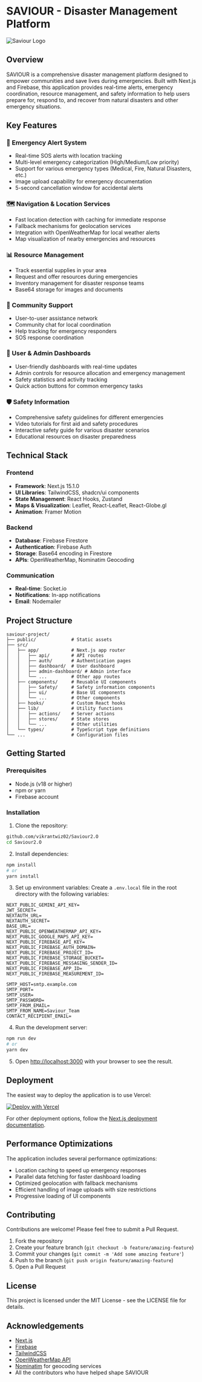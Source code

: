 # SAVIOUR - Disaster Management Platform

![Saviour Logo](/public/Saviour.png)

## Overview

SAVIOUR is a comprehensive disaster management platform designed to empower communities and save lives during emergencies. Built with Next.js and Firebase, this application provides real-time alerts, emergency coordination, resource management, and safety information to help users prepare for, respond to, and recover from natural disasters and other emergency situations.

## Key Features

### 🚨 Emergency Alert System
- Real-time SOS alerts with location tracking
- Multi-level emergency categorization (High/Medium/Low priority)
- Support for various emergency types (Medical, Fire, Natural Disasters, etc.)
- Image upload capability for emergency documentation
- 5-second cancellation window for accidental alerts

### 🗺️ Navigation & Location Services
- Fast location detection with caching for immediate response
- Fallback mechanisms for geolocation services
- Integration with OpenWeatherMap for local weather alerts
- Map visualization of nearby emergencies and resources

### 📊 Resource Management
- Track essential supplies in your area
- Request and offer resources during emergencies
- Inventory management for disaster response teams
- Base64 storage for images and documents

### 👥 Community Support
- User-to-user assistance network
- Community chat for local coordination
- Help tracking for emergency responders
- SOS response coordination

### 📱 User & Admin Dashboards
- User-friendly dashboards with real-time updates
- Admin controls for resource allocation and emergency management
- Safety statistics and activity tracking
- Quick action buttons for common emergency tasks

### 🛡️ Safety Information
- Comprehensive safety guidelines for different emergencies
- Video tutorials for first aid and safety procedures
- Interactive safety guide for various disaster scenarios
- Educational resources on disaster preparedness

## Technical Stack

### Frontend
- **Framework**: Next.js 15.1.0
- **UI Libraries**: TailwindCSS, shadcn/ui components
- **State Management**: React Hooks, Zustand
- **Maps & Visualization**: Leaflet, React-Leaflet, React-Globe.gl
- **Animation**: Framer Motion

### Backend
- **Database**: Firebase Firestore
- **Authentication**: Firebase Auth
- **Storage**: Base64 encoding in Firestore
- **APIs**: OpenWeatherMap, Nominatim Geocoding

### Communication
- **Real-time**: Socket.io
- **Notifications**: In-app notifications
- **Email**: Nodemailer

## Project Structure

```
saviour-project/
├── public/             # Static assets
├── src/
│   ├── app/            # Next.js app router
│   │   ├── api/        # API routes
│   │   ├── auth/       # Authentication pages
│   │   ├── dashboard/  # User dashboard
│   │   ├── admin-dashboard/ # Admin interface
│   │   └── ...         # Other app routes
│   ├── components/     # Reusable UI components
│   │   ├── Safety/     # Safety information components
│   │   ├── ui/         # Base UI components
│   │   └── ...         # Other components
│   ├── hooks/          # Custom React hooks
│   ├── lib/            # Utility functions
│   │   ├── actions/    # Server actions
│   │   ├── stores/     # State stores
│   │   └── ...         # Other utilities
│   └── types/          # TypeScript type definitions
└── ...                 # Configuration files
```

## Getting Started

### Prerequisites
- Node.js (v18 or higher)
- npm or yarn
- Firebase account

### Installation

1. Clone the repository:
```bash
github.com/vikrantwiz02/Saviour2.O
cd Saviour2.O
```

2. Install dependencies:
```bash
npm install
# or
yarn install
```

3. Set up environment variables:
Create a `.env.local` file in the root directory with the following variables:
```
NEXT_PUBLIC_GEMINI_API_KEY=
JWT_SECRET=
NEXTAUTH_URL=
NEXTAUTH_SECRET=
BASE_URL=
NEXT_PUBLIC_OPENWEATHERMAP_API_KEY=
NEXT_PUBLIC_GOOGLE_MAPS_API_KEY=
NEXT_PUBLIC_FIREBASE_API_KEY=
NEXT_PUBLIC_FIREBASE_AUTH_DOMAIN=
NEXT_PUBLIC_FIREBASE_PROJECT_ID=
NEXT_PUBLIC_FIREBASE_STORAGE_BUCKET=
NEXT_PUBLIC_FIREBASE_MESSAGING_SENDER_ID=
NEXT_PUBLIC_FIREBASE_APP_ID=
NEXT_PUBLIC_FIREBASE_MEASUREMENT_ID=

SMTP_HOST=smtp.example.com
SMTP_PORT=
SMTP_USER=
SMTP_PASSWORD=
SMTP_FROM_EMAIL=
SMTP_FROM_NAME=Saviour_Team
CONTACT_RECIPIENT_EMAIL=
```

4. Run the development server:
```bash
npm run dev
# or
yarn dev
```

5. Open [http://localhost:3000](http://localhost:3000) with your browser to see the result.

## Deployment

The easiest way to deploy the application is to use Vercel:

[![Deploy with Vercel](https://vercel.com/button)](https://vercel.com/new/clone?repository-url=https%3A%2F%2Fgithub.com%2Fyourusername%2Fsaviour-project)

For other deployment options, follow the [Next.js deployment documentation](https://nextjs.org/docs/app/building-your-application/deploying).

## Performance Optimizations

The application includes several performance optimizations:
- Location caching to speed up emergency responses
- Parallel data fetching for faster dashboard loading
- Optimized geolocation with fallback mechanisms
- Efficient handling of image uploads with size restrictions
- Progressive loading of UI components

## Contributing

Contributions are welcome! Please feel free to submit a Pull Request.

1. Fork the repository
2. Create your feature branch (`git checkout -b feature/amazing-feature`)
3. Commit your changes (`git commit -m 'Add some amazing feature'`)
4. Push to the branch (`git push origin feature/amazing-feature`)
5. Open a Pull Request

## License

This project is licensed under the MIT License - see the LICENSE file for details.

## Acknowledgements

- [Next.js](https://nextjs.org/)
- [Firebase](https://firebase.google.com/)
- [TailwindCSS](https://tailwindcss.com/)
- [OpenWeatherMap API](https://openweathermap.org/api)
- [Nominatim](https://nominatim.org/) for geocoding services
- All the contributors who have helped shape SAVIOUR
